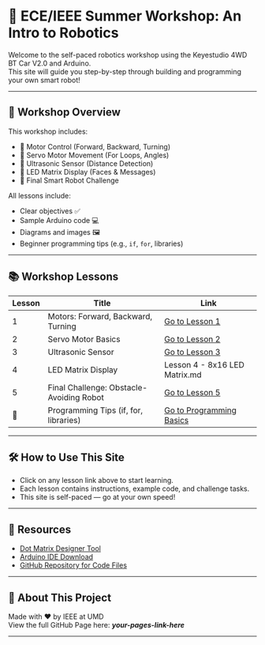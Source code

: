 # 🤖 ECE/IEEE Summer Workshop: An Intro to Robotics

Welcome to the self-paced robotics workshop using the Keyestudio 4WD BT Car V2.0 and Arduino.  
This site will guide you step-by-step through building and programming your own smart robot!

---

## 🚀 Workshop Overview

This workshop includes:
- 🔧 Motor Control (Forward, Backward, Turning)
- 🔁 Servo Motor Movement (For Loops, Angles)
- 📡 Ultrasonic Sensor (Distance Detection)
- 🔲 LED Matrix Display (Faces & Messages)
- 🧠 Final Smart Robot Challenge

All lessons include:
- Clear objectives ✅  
- Sample Arduino code 💻  
- Diagrams and images 🖼️  
- Beginner programming tips (e.g., `if`, `for`, libraries)

---

## 📚 Workshop Lessons

| Lesson | Title | Link |
|--------|-------|------|
| 1 | Motors: Forward, Backward, Turning | [Go to Lesson 1](./lesson1-motors.md) |
| 2 | Servo Motor Basics | [Go to Lesson 2](./lesson2-servo.md) |
| 3 | Ultrasonic Sensor | [Go to Lesson 3](./lesson3-ultrasonic.md) |
| 4 | LED Matrix Display | Lesson 4 - 8x16 LED Matrix.md |
| 5 | Final Challenge: Obstacle-Avoiding Robot | [Go to Lesson 5](./lesson5-smartrobot.md) |
| 🚧 | Programming Tips (if, for, libraries) | [Go to Programming Basics](./programming-basics.md) |

---

## 🛠️ How to Use This Site

- Click on any lesson link above to start learning.
- Each lesson contains instructions, example code, and challenge tasks.
- This site is self-paced — go at your own speed!

---

## 🔗 Resources

- [Dot Matrix Designer Tool](https://xantorohara.github.io/led-matrix-editor/)
- [Arduino IDE Download](https://www.arduino.cc/en/software)
- [GitHub Repository for Code Files](https://github.com/ArtMil86/ECE-IEEE-Summer-Workshop)

---

## 📸 About This Project

Made with ❤️ by IEEE at UMD  
View the full GitHub Page here: **_your-pages-link-here_**

---

